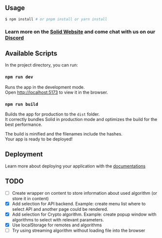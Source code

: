 ## Usage

```bash
$ npm install # or pnpm install or yarn install
```

### Learn more on the [Solid Website](https://solidjs.com) and come chat with us on our [Discord](https://discord.com/invite/solidjs)

## Available Scripts

In the project directory, you can run:

### `npm run dev`

Runs the app in the development mode.<br>
Open [http://localhost:5173](http://localhost:5173) to view it in the browser.

### `npm run build`

Builds the app for production to the `dist` folder.<br>
It correctly bundles Solid in production mode and optimizes the build for the best performance.

The build is minified and the filenames include the hashes.<br>
Your app is ready to be deployed!

## Deployment

Learn more about deploying your application with the [documentations](https://vitejs.dev/guide/static-deploy.html)

## TODO

- [ ] Create wrapper on content to store information about used algorithm (or store it in content)
- [x] Add selection for API backend. Example: create menu list where to select API and another page could be rendered.
- [x] Add selection for Crypto algorithm. Example: create popup window with algorithms to select with relevant parameters.
- [x] Use localStorage for remotes and algorithms
- [ ] Try using streaming algorithm without loading file into the browser
